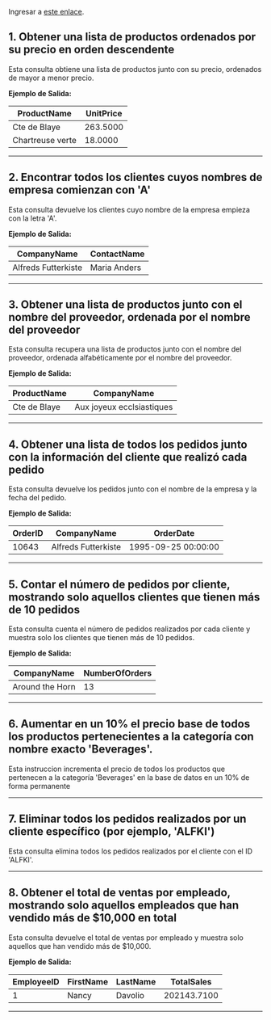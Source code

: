Ingresar a <a href="https://acortar.link/7Fb6WT" target="_blank">este enlace</a>.

## 1. Obtener una lista de productos ordenados por su precio en orden descendente
Esta consulta obtiene una lista de productos junto con su precio, ordenados de mayor a menor precio.

**Ejemplo de Salida:**

| ProductName    | UnitPrice  |
|----------------|------------|
| Cte de Blaye   | 263.5000   |
| Chartreuse verte | 18.0000  |

---

## 2. Encontrar todos los clientes cuyos nombres de empresa comienzan con 'A'
Esta consulta devuelve los clientes cuyo nombre de la empresa empieza con la letra 'A'.

**Ejemplo de Salida:**

| CompanyName          | ContactName  |
|----------------------|--------------|
| Alfreds Futterkiste  | Maria Anders |

---

## 3. Obtener una lista de productos junto con el nombre del proveedor, ordenada por el nombre del proveedor
Esta consulta recupera una lista de productos junto con el nombre del proveedor, ordenada alfabéticamente por el nombre del proveedor.

**Ejemplo de Salida:**

| ProductName    | CompanyName                 |
|----------------|-----------------------------|
| Cte de Blaye   | Aux joyeux ecclsiastiques    |

---

## 4. Obtener una lista de todos los pedidos junto con la información del cliente que realizó cada pedido
Esta consulta devuelve los pedidos junto con el nombre de la empresa y la fecha del pedido.

**Ejemplo de Salida:**

| OrderID | CompanyName          | OrderDate           |
|---------|----------------------|---------------------|
| 10643   | Alfreds Futterkiste   | 1995-09-25 00:00:00 |

---

## 5. Contar el número de pedidos por cliente, mostrando solo aquellos clientes que tienen más de 10 pedidos
Esta consulta cuenta el número de pedidos realizados por cada cliente y muestra solo los clientes que tienen más de 10 pedidos.

**Ejemplo de Salida:**

| CompanyName      | NumberOfOrders  |
|------------------|-----------------|
| Around the Horn  | 13              |

---

## 6. Aumentar en un 10% el precio base de todos los productos pertenecientes a la categoría con nombre exacto 'Beverages'.
Esta instruccion incrementa el precio de todos los productos que pertenecen a la categoría 'Beverages' en la base de datos en un 10% de forma permanente

---

## 7. Eliminar todos los pedidos realizados por un cliente específico (por ejemplo, 'ALFKI')
Esta consulta elimina todos los pedidos realizados por el cliente con el ID 'ALFKI'.

---

## 8. Obtener el total de ventas por empleado, mostrando solo aquellos empleados que han vendido más de $10,000 en total
Esta consulta devuelve el total de ventas por empleado y muestra solo aquellos que han vendido más de $10,000.

**Ejemplo de Salida:**

| EmployeeID | FirstName  | LastName   | TotalSales   |
|------------|------------|------------|--------------|
| 1          | Nancy      | Davolio    | 202143.7100  |

---


